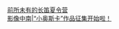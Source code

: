   
[前所未有的长笛夏令营](http://www.dianyue.me/archives/420/pv8szkrgky4v7zkt/)  
[影像中南|“小奥斯卡”作品征集开始啦！](http://www.dianyue.me/archives/104/fyumeex3uwhi0tem/)